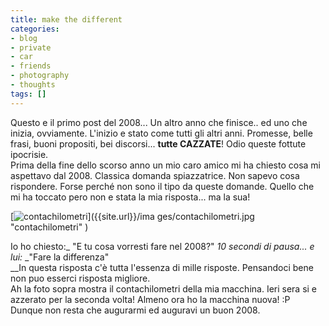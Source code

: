 ```yaml
---
title: make the different
categories:
- blog
- private
- car
- friends
- photography
- thoughts
tags: []
---
```

Questo e il primo post del 2008... Un altro anno che finisce.. ed uno che
inizia, ovviamente. L'inizio e stato come tutti gli altri anni. Promesse,
belle frasi, buoni propositi, bei discorsi... **tutte CAZZATE**! Odio queste
fottute ipocrisie.  
Prima della fine dello scorso anno un mio caro amico mi ha chiesto cosa mi
aspettavo dal 2008. Classica domanda spiazzatrice. Non sapevo cosa rispondere.
Forse perché non sono il tipo da queste domande. Quello che mi ha toccato pero
non e stata la mia risposta... ma la sua!  
[]({{site.url}}/images/contachilometri.jpg "contachilometri" )  

[![contachilometri]({{site.url}}/images/contachilometri.jpg)]({{site.url}}/ima
ges/contachilometri.jpg "contachilometri" )

  
Io ho chiesto:_ "E tu cosa vorresti fare nel 2008?" _10 secondi di pausa... e
lui:_ _"Fare la differenza"  
__In questa risposta c'è tutta l'essenza di mille risposte. Pensandoci bene
non puo esserci risposta migliore.  
Ah la foto sopra mostra il contachilometri della mia macchina. Ieri sera si e
azzerato per la seconda volta! Almeno ora ho la macchina nuova! :P  
Dunque non resta che augurarmi ed auguravi un buon 2008.

